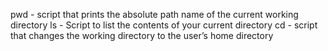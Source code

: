 pwd - script that prints the absolute path name of the current working directory
ls - Script to list the contents of your current directory
cd - script that changes the working directory to the user’s home directory
